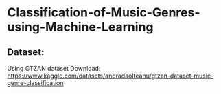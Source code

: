 # Classification-of-Music-Genres-using-Machine-Learning

## Dataset:
Using GTZAN dataset
Download: https://www.kaggle.com/datasets/andradaolteanu/gtzan-dataset-music-genre-classification
